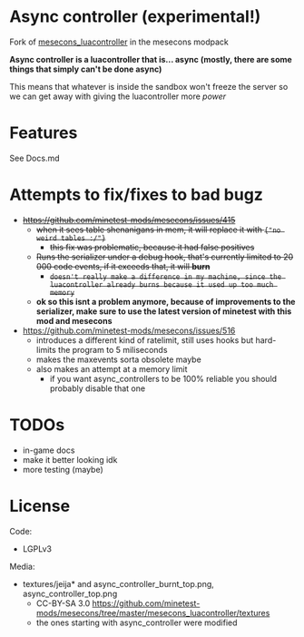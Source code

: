 # Async controller (experimental!)

Fork of [mesecons_luacontroller](https://github.com/minetest-mods/mesecons/tree/master/mesecons_luacontroller) in the mesecons modpack 

**Async controller is a luacontroller that is... async (mostly, there are some things that simply can't be done async)**

This means that whatever is inside the sandbox won't freeze the server
so we can get away with giving the luacontroller more *power*

# Features
  See Docs.md

# Attempts to fix/fixes to bad bugz
- ~~https://github.com/minetest-mods/mesecons/issues/415~~
    - ~~when it sees table shenanigans in mem, it will replace it with `{"no weird tables :/"}`~~
      - ~~this fix was problematic, because it had false positives~~
    - ~~Runs the serializer under a debug hook, that's currently limited to 20 000 code events, if it exceeds that, it will **burn**~~
      - ~~`doesn't really make a difference in my machine, since the luacontroller already burns because it used up too much memory`~~
    - **ok so this isnt a problem anymore, because of improvements to the serializer, make sure to use the latest version of minetest with this mod and mesecons**
- https://github.com/minetest-mods/mesecons/issues/516
  - introduces a different kind of ratelimit, still uses hooks but hard-limits the program to 5 miliseconds
  - makes the maxevents sorta obsolete maybe
  - also makes an attempt at a memory limit
    - if you want async_controllers to be 100% reliable you should probably disable that one

# TODOs

- in-game docs
- make it better looking idk
- more testing (maybe)

# License

Code:
- LGPLv3

Media:
- textures/jeija* and async_controller_burnt_top.png, async_controller_top.png
  - CC-BY-SA 3.0 https://github.com/minetest-mods/mesecons/tree/master/mesecons_luacontroller/textures
  - the ones starting with async_controller were modified
